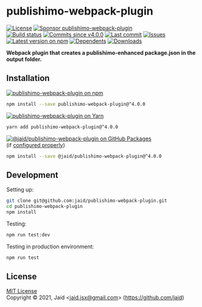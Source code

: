 # publishimo-webpack-plugin


<a href="https://raw.githubusercontent.com/jaid/publishimo-webpack-plugin/master/license.txt"><img src="https://img.shields.io/github/license/jaid/publishimo-webpack-plugin?style=flat-square" alt="License"/></a> <a href="https://github.com/sponsors/jaid"><img src="https://img.shields.io/badge/<3-Sponsor-FF45F1?style=flat-square" alt="Sponsor publishimo-webpack-plugin"/></a>  
<a href="https://actions-badge.atrox.dev/jaid/publishimo-webpack-plugin/goto"><img src="https://img.shields.io/endpoint.svg?style=flat-square&url=https%3A%2F%2Factions-badge.atrox.dev%2Fjaid%2Fpublishimo-webpack-plugin%2Fbadge" alt="Build status"/></a> <a href="https://github.com/jaid/publishimo-webpack-plugin/commits"><img src="https://img.shields.io/github/commits-since/jaid/publishimo-webpack-plugin/v4.0.0?style=flat-square&logo=github" alt="Commits since v4.0.0"/></a> <a href="https://github.com/jaid/publishimo-webpack-plugin/commits"><img src="https://img.shields.io/github/last-commit/jaid/publishimo-webpack-plugin?style=flat-square&logo=github" alt="Last commit"/></a> <a href="https://github.com/jaid/publishimo-webpack-plugin/issues"><img src="https://img.shields.io/github/issues/jaid/publishimo-webpack-plugin?style=flat-square&logo=github" alt="Issues"/></a>  
<a href="https://npmjs.com/package/publishimo-webpack-plugin"><img src="https://img.shields.io/npm/v/publishimo-webpack-plugin?style=flat-square&logo=npm&label=latest%20version" alt="Latest version on npm"/></a> <a href="https://github.com/jaid/publishimo-webpack-plugin/network/dependents"><img src="https://img.shields.io/librariesio/dependents/npm/publishimo-webpack-plugin?style=flat-square&logo=npm" alt="Dependents"/></a> <a href="https://npmjs.com/package/publishimo-webpack-plugin"><img src="https://img.shields.io/npm/dm/publishimo-webpack-plugin?style=flat-square&logo=npm" alt="Downloads"/></a>

**Webpack plugin that creates a publishimo-enhanced package.json in the output folder.**





## Installation

<a href="https://npmjs.com/package/publishimo-webpack-plugin"><img src="https://img.shields.io/badge/npm-publishimo--webpack--plugin-C23039?style=flat-square&logo=npm" alt="publishimo-webpack-plugin on npm"/></a>

```bash
npm install --save publishimo-webpack-plugin@^4.0.0
```

<a href="https://yarnpkg.com/package/publishimo-webpack-plugin"><img src="https://img.shields.io/badge/Yarn-publishimo--webpack--plugin-2F8CB7?style=flat-square&logo=yarn&logoColor=white" alt="publishimo-webpack-plugin on Yarn"/></a>

```bash
yarn add publishimo-webpack-plugin@^4.0.0
```

<a href="https://github.com/jaid/publishimo-webpack-plugin/packages"><img src="https://img.shields.io/badge/GitHub Packages-@jaid/publishimo--webpack--plugin-24282e?style=flat-square&logo=github" alt="@jaid/publishimo-webpack-plugin on GitHub Packages"/></a>  
(if [configured properly](https://help.github.com/en/github/managing-packages-with-github-packages/configuring-npm-for-use-with-github-packages))

```bash
npm install --save @jaid/publishimo-webpack-plugin@^4.0.0
```





















## Development



Setting up:
```bash
git clone git@github.com:jaid/publishimo-webpack-plugin.git
cd publishimo-webpack-plugin
npm install
```
Testing:
```bash
npm run test:dev
```
Testing in production environment:
```bash
npm run test
```


## License
[MIT License](https://raw.githubusercontent.com/jaid/publishimo-webpack-plugin/master/license.txt)  
Copyright © 2021, Jaid \<jaid.jsx@gmail.com> (https://github.com/jaid)
